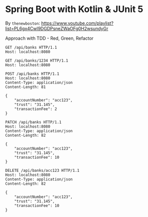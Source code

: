 # Spring Boot with Kotlin & JUnit 5

By `thenewboston`:
https://www.youtube.com/playlist?list=PL6gx4Cwl9DGDPsneZWaOFg0H2wsundyGr

Approach with TDD - Red, Green, Refactor

```http
GET /api/banks HTTP/1.1
Host: localhost:8080
```

```http
GET /api/banks/1234 HTTP/1.1
Host: localhost:8080
```

```http
POST /api/banks HTTP/1.1
Host: localhost:8080
Content-Type: application/json
Content-Length: 81

{
    "accountNumber": "acc123",
    "trust": "31.145",
    "transactionFee": 2
}
```

```http
PATCH /api/banks HTTP/1.1
Host: localhost:8080
Content-Type: application/json
Content-Length: 82

{
    "accountNumber": "acc123",
    "trust": "31.145",
    "transactionFee": 10
}
```

```http
DELETE /api/banks/acc123 HTTP/1.1
Host: localhost:8080
Content-Type: application/json
Content-Length: 82

{
    "accountNumber": "acc123",
    "trust": "31.145",
    "transactionFee": 10
}
```
